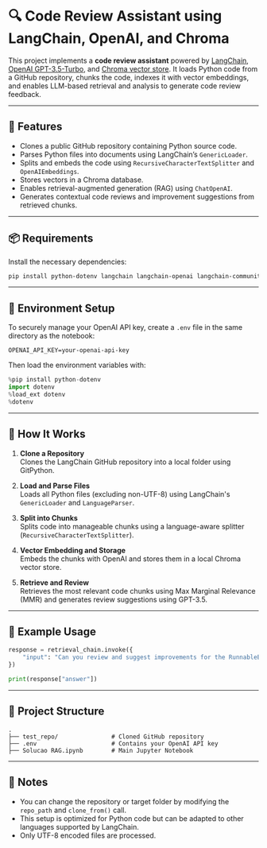 # 🔍 Code Review Assistant using LangChain, OpenAI, and Chroma

This project implements a **code review assistant** powered by [LangChain](https://www.langchain.com/), [OpenAI GPT-3.5-Turbo](https://platform.openai.com/docs/models/gpt-3-5), and [Chroma vector store](https://www.trychroma.com/). It loads Python code from a GitHub repository, chunks the code, indexes it with vector embeddings, and enables LLM-based retrieval and analysis to generate code review feedback.

---

## 🚀 Features

- Clones a public GitHub repository containing Python source code.
- Parses Python files into documents using LangChain’s `GenericLoader`.
- Splits and embeds the code using `RecursiveCharacterTextSplitter` and `OpenAIEmbeddings`.
- Stores vectors in a Chroma database.
- Enables retrieval-augmented generation (RAG) using `ChatOpenAI`.
- Generates contextual code reviews and improvement suggestions from retrieved chunks.

---

## 📦 Requirements

Install the necessary dependencies:

```bash
pip install python-dotenv langchain langchain-openai langchain-community langchain-chroma gitpython
```

---

## 🔐 Environment Setup

To securely manage your OpenAI API key, create a `.env` file in the same directory as the notebook:

```
OPENAI_API_KEY=your-openai-api-key
```

Then load the environment variables with:

```python
%pip install python-dotenv
import dotenv
%load_ext dotenv
%dotenv
```

---

## 🧱 How It Works

1. **Clone a Repository**  
   Clones the LangChain GitHub repository into a local folder using GitPython.

2. **Load and Parse Files**  
   Loads all Python files (excluding non-UTF-8) using LangChain's `GenericLoader` and `LanguageParser`.

3. **Split into Chunks**  
   Splits code into manageable chunks using a language-aware splitter (`RecursiveCharacterTextSplitter`).

4. **Vector Embedding and Storage**  
   Embeds the chunks with OpenAI and stores them in a local Chroma vector store.

5. **Retrieve and Review**  
   Retrieves the most relevant code chunks using Max Marginal Relevance (MMR) and generates review suggestions using GPT-3.5.

---

## 🧪 Example Usage

```python
response = retrieval_chain.invoke({
    "input": "Can you review and suggest improvements for the RunnableBinding code?"
})

print(response["answer"])
```

---

## 📁 Project Structure

```
.
├── test_repo/               # Cloned GitHub repository
├── .env                     # Contains your OpenAI API key
├── Solucao RAG.ipynb        # Main Jupyter Notebook
```

---

## 📝 Notes

- You can change the repository or target folder by modifying the `repo_path` and `clone_from()` call.
- This setup is optimized for Python code but can be adapted to other languages supported by LangChain.
- Only UTF-8 encoded files are processed.
